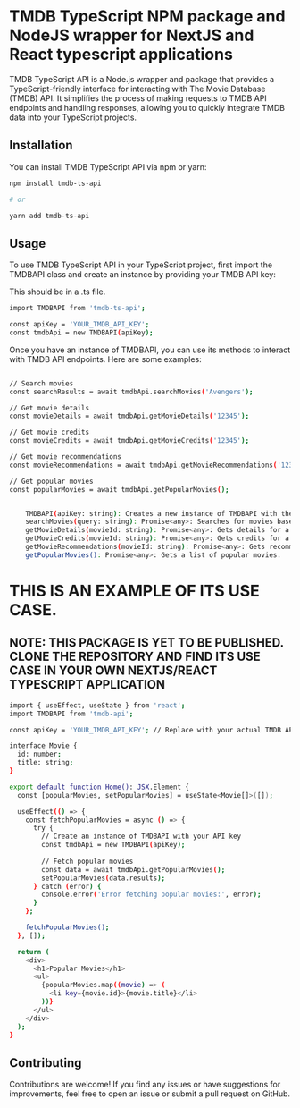 

# TMDB TypeScript NPM package and NodeJS wrapper for NextJS and React typescript applications

TMDB TypeScript API is a Node.js wrapper and package that provides a TypeScript-friendly interface for interacting with The Movie Database (TMDB) API. It simplifies the process of making requests to TMDB API endpoints and handling responses, allowing you to quickly integrate TMDB data into your TypeScript projects.

## Installation

You can install TMDB TypeScript API via npm or yarn:

```bash
npm install tmdb-ts-api

# or

yarn add tmdb-ts-api
```


## Usage

To use TMDB TypeScript API in your TypeScript project, first import the TMDBAPI class and create an instance by providing your TMDB API key:

This should be in a .ts file.

```bash
import TMDBAPI from 'tmdb-ts-api';

const apiKey = 'YOUR_TMDB_API_KEY';
const tmdbApi = new TMDBAPI(apiKey);

```

Once you have an instance of TMDBAPI, you can use its methods to interact with TMDB API endpoints. Here are some examples:


```bash

// Search movies
const searchResults = await tmdbApi.searchMovies('Avengers');

// Get movie details
const movieDetails = await tmdbApi.getMovieDetails('12345');

// Get movie credits
const movieCredits = await tmdbApi.getMovieCredits('12345');

// Get movie recommendations
const movieRecommendations = await tmdbApi.getMovieRecommendations('12345');

// Get popular movies
const popularMovies = await tmdbApi.getPopularMovies();

```
```bash

    TMDBAPI(apiKey: string): Creates a new instance of TMDBAPI with the provided TMDB API key.
    searchMovies(query: string): Promise<any>: Searches for movies based on the provided query string.
    getMovieDetails(movieId: string): Promise<any>: Gets details for a specific movie identified by its TMDB ID.
    getMovieCredits(movieId: string): Promise<any>: Gets credits for a specific movie identified by its TMDB ID.
    getMovieRecommendations(movieId: string): Promise<any>: Gets recommendations for a specific movie identified by its TMDB ID.
    getPopularMovies(): Promise<any>: Gets a list of popular movies.

```

# THIS IS AN EXAMPLE OF ITS USE CASE.
## NOTE: THIS PACKAGE IS YET TO BE PUBLISHED. CLONE THE REPOSITORY AND FIND ITS USE CASE IN YOUR OWN NEXTJS/REACT TYPESCRIPT APPLICATION

```bash
import { useEffect, useState } from 'react';
import TMDBAPI from 'tmdb-api';

const apiKey = 'YOUR_TMDB_API_KEY'; // Replace with your actual TMDB API key

interface Movie {
  id: number;
  title: string;
}

export default function Home(): JSX.Element {
  const [popularMovies, setPopularMovies] = useState<Movie[]>([]);

  useEffect(() => {
    const fetchPopularMovies = async () => {
      try {
        // Create an instance of TMDBAPI with your API key
        const tmdbApi = new TMDBAPI(apiKey);
  
        // Fetch popular movies
        const data = await tmdbApi.getPopularMovies();
        setPopularMovies(data.results);
      } catch (error) {
        console.error('Error fetching popular movies:', error);
      }
    };

    fetchPopularMovies();
  }, []);

  return (
    <div>
      <h1>Popular Movies</h1>
      <ul>
        {popularMovies.map((movie) => (
          <li key={movie.id}>{movie.title}</li>
        ))}
      </ul>
    </div>
  );
}

```

## Contributing

Contributions are welcome! If you find any issues or have suggestions for improvements, feel free to open an issue or submit a pull request on GitHub.
